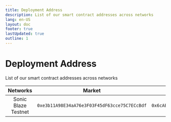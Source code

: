 ```yaml
---
title: Deployment Address
description: List of our smart contract addresses across networks
lang: en-US
layout: doc
footer: true
lastUpdated: true
outline: 1
---
```


# Deployment Address
List of our smart contract addresses across networks

| Networks | Market | Router |
| :------: | :----: | :----: |
| Sonic Blaze Testnet | `0xe3b11A98E34aA76e3F03F45dF63cce75C7ECcBdf` | `0x6cAEB59821A29845eddf5ea7b54850eDdD14AF0f` |